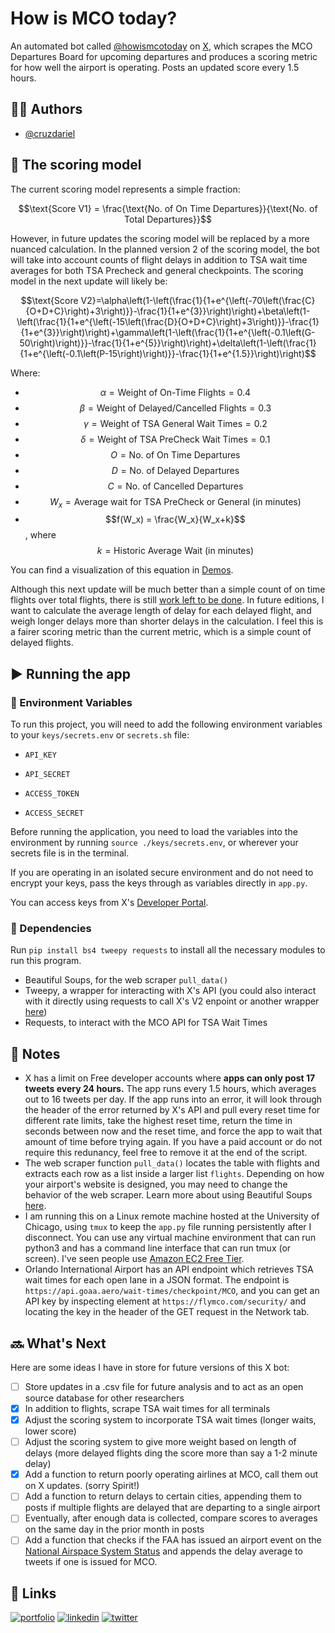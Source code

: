 # How is MCO today?

An automated bot called [@howismcotoday](https://x.com/howismcotoday) on [X](x.com), which scrapes the MCO Departures Board for upcoming departures and produces a scoring metric for how well the airport is operating. Posts an updated score every 1.5 hours.

## 🧍‍♂️ Authors

- [@cruzdariel](https://www.github.com/cruzdariel)


## 🧮 The scoring model
The current scoring model represents a simple fraction: 

$$\text{Score V1} = \frac{\text{No. of On Time Departures}}{\text{No. of Total Departures}}$$

However, in future updates the scoring model will be replaced by a more nuanced calculation. In the planned version 2 of the scoring model, the bot will take into account counts of flight delays in addition to TSA wait time averages for both TSA Precheck and general checkpoints. The scoring model in the next update will likely be:

$$\text{Score V2}=\alpha\left(1-\left(\frac{1}{1+e^{\left(-70\left(\frac{C}{O+D+C}\right)+3\right)}}-\frac{1}{1+e^{3}}\right)\right)+\beta\left(1-\left(\frac{1}{1+e^{\left(-15\left(\frac{D}{O+D+C}\right)+3\right)}}-\frac{1}{1+e^{3}}\right)\right)+\gamma\left(1-\left(\frac{1}{1+e^{\left(-0.1\left(G-50\right)\right)}}-\frac{1}{1+e^{5}}\right)\right)+\delta\left(1-\left(\frac{1}{1+e^{\left(-0.1\left(P-15\right)\right)}}-\frac{1}{1+e^{1.5}}\right)\right)$$

Where:
- $$\alpha{} = \text{Weight of On-Time Flights} = 0.4$$
- $$\beta{} = \text{Weight of Delayed/Cancelled Flights} = 0.3$$
- $$\gamma{} = \text{Weight of TSA General Wait Times} = 0.2$$
- $$\delta{} = \text{Weight of TSA PreCheck Wait Times}= 0.1$$
- $$O = \text{No. of On Time Departures}$$
- $$D = \text{No. of Delayed Departures}$$
- $$C = \text{No. of Cancelled Departures}$$
- $$W_x = \text{Average wait for TSA PreCheck or General (in minutes)}$$
- $$f(W_x) = \frac{W_x}{W_x+k}$$, where $$k = \text{Historic Average Wait (in minutes)}$$

You can find a visualization of this equation in [Demos](https://www.desmos.com/calculator/zrmtccfe9v).

Although this next update will be much better than a simple count of on time flights over total flights, there is still [work left to be done](https://www.youtube.com/watch?v=fY7l2pcxdHM). In future editions, I want to calculate the average length of delay for each delayed flight, and weigh longer delays more than shorter delays in the calculation. I feel this is a fairer scoring metric than the current metric, which is a simple count of delayed flights.

## ▶️ Running the app
### 🔐 Environment Variables

To run this project, you will need to add the following environment variables to your `keys/secrets.env` or `secrets.sh` file:

- `API_KEY`

- `API_SECRET`

- `ACCESS_TOKEN`

- `ACCESS_SECRET`

Before running the application, you need to load the variables into the environment by running `source ./keys/secrets.env`, or wherever your secrets file is in the terminal.

If you are operating in an isolated secure environment and do not need to encrypt your keys, pass the keys through as variables directly in `app.py`.

You can access keys from X's [Developer Portal](https://developer.twitter.com/en/portal/petition/essential/basic-info).

### 🔄 Dependencies
Run `pip install bs4 tweepy requests` to install all the necessary modules to run this program.
- Beautiful Soups, for the web scraper `pull_data()`
- Tweepy, a wrapper for interacting with X's API (you could also interact with it directly using requests to call X's V2 enpoint or another wrapper [here](https://docs.x.com/x-api/tools-and-libraries/overview#python))
- Requests, to interact with the MCO API for TSA Wait Times

## 📝 Notes

- X has a limit on Free developer accounts where **apps can only post 17 tweets every 24 hours.** The app runs every 1.5 hours, which averages out to 16 tweets per day. If the app runs into an error, it will look through the header of the error returned by X's API and pull every reset time for different rate limits, take the highest reset time, return the time in seconds between now and the reset time, and force the app to wait that amount of time before trying again. If you have a paid account or do not require this redunancy, feel free to remove it at the end of the script.
- The web scraper function `pull_data()` locates the table with flights and extracts each row as a list inside a larger list `flights`. Depending on how your airport's website is designed, you may need to change the behavior of the web scraper. Learn more about using Beautiful Soups [here](https://realpython.com/beautiful-soup-web-scraper-python/).
- I am running this on a Linux remote machine hosted at the University of Chicago, using `tmux` to keep the `app.py` file running persistently after I disconnect. You can use any virtual machine environment that can run python3 and has a command line interface that can run tmux (or screen). I've seen people use [Amazon EC2 Free Tier](https://aws.amazon.com/ec2/?did=ft_card&trk=ft_card).
- Orlando International Airport has an API endpoint which retrieves TSA wait times for each open lane in a JSON format. The endpoint is `https://api.goaa.aero/wait-times/checkpoint/MCO`, and you can get an API key by inspecting element at `https://flymco.com/security/` and locating the key in the header of the GET request in the Network tab.

## 🔜 What's Next
Here are some ideas I have in store for future versions of this X bot:
- [ ] Store updates in a .csv file for future analysis and to act as an open source database for other researchers
- [X] In addition to flights, scrape TSA wait times for all terminals
- [X] Adjust the scoring system to incorporate TSA wait times (longer waits, lower score)
- [ ] Adjust the scoring system to give more weight based on length of delays (more delayed flights ding the score more than say a 1-2 minute delay)
- [X] Add a function to return poorly operating airlines at MCO, call them out on X updates. (sorry Spirit!)
- [ ] Add a function to return delays to certain cities, appending them to posts if multiple flights are delayed that are departing to a single airport
- [ ] Eventually, after enough data is collected, compare scores to averages on the same day in the prior month in posts
- [ ] Add a function that checks if the FAA has issued an airport event on the [National Airspace System Status](https://nasstatus.faa.gov/list) and appends the delay average to tweets if one is issued for MCO.

## 🔗 Links
[![portfolio](https://img.shields.io/badge/my_portfolio-000?style=for-the-badge&logo=ko-fi&logoColor=white)](https://dariel.us/)
[![linkedin](https://img.shields.io/badge/linkedin-0A66C2?style=for-the-badge&logo=linkedin&logoColor=white)](https://www.linkedin.com/in/darielc)
[![twitter](https://img.shields.io/badge/twitter-1DA1F2?style=for-the-badge&logo=twitter&logoColor=white)](https://twitter.com/darieltweet)

